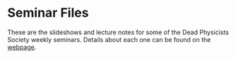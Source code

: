 # Seminar Files

These are the slideshows and lecture notes for some of the Dead Physicists Society weekly seminars. Details about each one can be found on the [webpage](https://lambdadps.github.io/seminars/).
